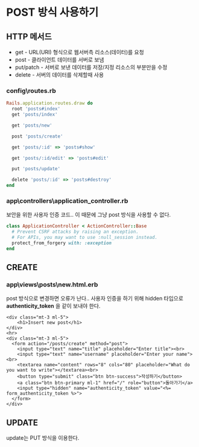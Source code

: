 # POST 방식 사용하기
## HTTP 메서드
- get - URL(URI) 형식으로 웹서버측 리소스(데이터)를 요청
- post - 클라이언트 데이터를 서버로 보냄
- put/patch - 서버로 보낸 데이터를 저장/지정 리소스의 부분만을 수정
- delete - 서버의 데이터를 삭제할때 사용

### config\routes.rb
```ruby
Rails.application.routes.draw do
  root 'posts#index'
  get 'posts/index'

  get 'posts/new'

  post 'posts/create'

  get 'posts/:id' => 'posts#show'

  get 'posts/:id/edit' => 'posts#edit'

  put 'posts/update'

  delete 'posts/:id' => 'posts#destroy'
end
```

### app\controllers\application_controller.rb
보안을 위한 사용자 인증 코드.. 이 때문에 그냥 post 방식을 사용할 수 없다.
```ruby
class ApplicationController < ActionController::Base
  # Prevent CSRF attacks by raising an exception.
  # For APIs, you may want to use :null_session instead.
  protect_from_forgery with: :exception
end
```
## CREATE
### app\views\posts\new.html.erb
post 방식으로 변경하면 오류가 난다.. 사용자 인증을 하기 위해 hidden 타입으로 **authenticity_token** 을 같이 보내야 한다.
```erb
<div class="mt-3 ml-5">
    <h1>Insert new post</h1>
</div>
<hr>
<div class="mt-3 ml-5">
  <form action="/posts/create" method="post">
    <input type="text" name="title" placeholder="Enter title"><br>
    <input type="text" name="username" placeholder="Enter your name"><br>
    <textarea name="content" rows="8" cols="80" placeholder="What do you want to write"></textarea><br>
    <button type="submit" class="btn btn-success">작성하기</button>
    <a class="btn btn-primary ml-1" href="/" role="button">돌아가기</a>
    <input type="hidden" name="authenticity_token" value="<%= form_authenticity_token %>">
  </form>
</div>
```

## UPDATE
update는 PUT 방식을 이용한다.

```
```

